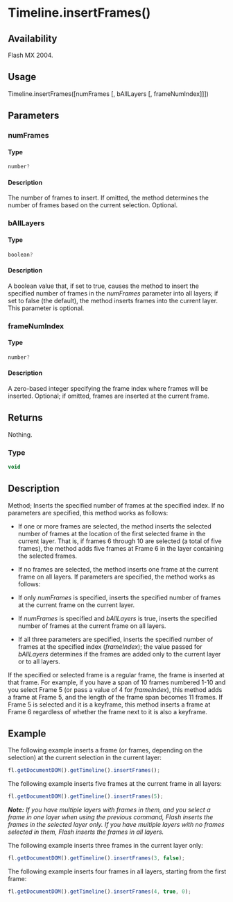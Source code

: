 # Timeline.insertFrames()

## Availability

Flash MX 2004.

## Usage

Timeline.insertFrames(\[numFrames \[, bAllLayers \[, frameNumIndex\]\]\])

## Parameters

### **numFrames**

#### Type

```typescript
number?
```

#### Description

The number of frames to insert. If omitted, the method determines the number of frames based on the current selection. Optional.

### **bAllLayers**

#### Type

```typescript
boolean?
```

#### Description

A boolean value that, if set to true, causes the method to insert the specified number of frames in the *numFrames* parameter into all layers; if set to false (the default), the method inserts frames into the current layer. This parameter is optional.

### **frameNumIndex**

#### Type

```typescript
number?
```

#### Description

A zero-based integer specifying the frame index where frames will be inserted. Optional; if omitted, frames are inserted at the current frame.

## Returns

Nothing.

### Type

```typescript
void
```

## Description

Method; Inserts the specified number of frames at the specified index. If no parameters are specified, this method works as follows:

- If one or more frames are selected, the method inserts the selected number of frames at the location of the first selected frame in the current layer. That is, if frames 6 through 10 are selected (a total of five frames), the method adds five frames at Frame 6 in the layer containing the selected frames.

- If no frames are selected, the method inserts one frame at the current frame on all layers. If parameters are specified, the method works as follows:

- If only *numFrames* is specified, inserts the specified number of frames at the current frame on the current layer.

- If *numFrames* is specified and *bAllLayers* is true, inserts the specified number of frames at the current frame on all layers.

- If all three parameters are specified, inserts the specified number of frames at the specified index (*frameIndex*); the value passed for *bAllLayers* determines if the frames are added only to the current layer or to all layers.

If the specified or selected frame is a regular frame, the frame is inserted at that frame. For example, if you have a span of 10 frames numbered 1-10 and you select Frame 5 (or pass a value of 4 for *frameIndex*), this method adds a frame at Frame 5, and the length of the frame span becomes 11 frames. If Frame 5 is selected and it is a keyframe, this method inserts a frame at Frame 6 regardless of whether the frame next to it is also a keyframe.

## Example

The following example inserts a frame (or frames, depending on the selection) at the current selection in the current layer:

```javascript
fl.getDocumentDOM().getTimeline().insertFrames();
```

The following example inserts five frames at the current frame in all layers:

```javascript
fl.getDocumentDOM().getTimeline().insertFrames(5);
```

***Note:** If you have multiple layers with frames in them, and you select a frame in one layer when using the previous command, Flash inserts the frames in the selected layer only. If you have multiple layers with no frames selected in them, Flash inserts the frames in all layers.*

The following example inserts three frames in the current layer only:

```javascript
fl.getDocumentDOM().getTimeline().insertFrames(3, false);
```

The following example inserts four frames in all layers, starting
from the first frame:

```javascript
fl.getDocumentDOM().getTimeline().insertFrames(4, true, 0);
```
